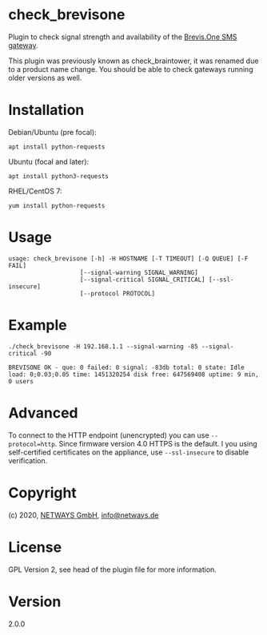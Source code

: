 # check_brevisone

Plugin to check signal strength and availability of the [Brevis.One SMS gateway](https://brevis.one).

This plugin was previously known as check_braintower, it was renamed due to a product name change.
You should be able to check gateways running older versions as well.

# Installation

Debian/Ubuntu (pre focal):

    apt install python-requests

Ubuntu (focal and later):

    apt install python3-requests

RHEL/CentOS 7:

    yum install python-requests

# Usage

    usage: check_brevisone [-h] -H HOSTNAME [-T TIMEOUT] [-Q QUEUE] [-F FAIL]
                        [--signal-warning SIGNAL_WARNING]
                        [--signal-critical SIGNAL_CRITICAL] [--ssl-insecure]
                        [--protocol PROTOCOL]

# Example

    ./check_brevisone -H 192.168.1.1 --signal-warning -85 --signal-critical -90

    BREVISONE OK - que: 0 failed: 0 signal: -83db total: 0 state: Idle load: 0;0.03;0.05 time: 1451320254 disk free: 647569408 uptime: 9 min, 0 users

# Advanced

To connect to the HTTP endpoint (unencrypted) you can use ```--protocol=http```. Since firmware version 4.0 HTTPS is the
default. I you using self-certified certificates on the appliance, use ```--ssl-insecure``` to disable verification.

# Copyright

(c) 2020, [NETWAYS GmbH](http://www.netways.de), info@netways.de

# License

GPL Version 2, see head of the plugin file for more information.

# Version

2.0.0
